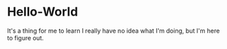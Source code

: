 # Hello-World
It's a thing for me to learn
I really have no idea what I'm doing, but I'm here to figure out.
